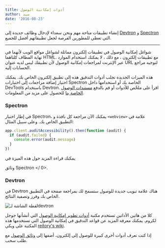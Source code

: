 ```yaml
---
title: أدوات إمكانية الوصول
author: سيد
date: '2016-08-23'
---
```


إنشاء تطبيقات متاحة مهم ونحن سعداء لإدخال وظائف جديدة إلى [Devtron](https://electronjs.org/devtron) و [Spectron](https://electronjs.org/spectron) التي تعطي للمطورين الفرصة لجعل تطبيقاتهم أفضل للجميع.

---

شواغل إمكانية الوصول في تطبيقات إلكترون مماثلة لشواغل مواقع الويب لأنهما في نهاية المطاف كلتاهما HTML. مع تطبيقات إلكترون ، مع ذلك ، لا يمكنك استخدام الموارد عبر الإنترنت لمراجعات إمكانية الوصول لأن تطبيقك ليس لديه عنوان URL لتوجيه مراجع الحسابات إليه.

هذه الميزات الجديدة تجلب أدوات التدقيق هذه إلى تطبيق إلكترون الخاص بك. يمكنك اختيار إضافة مراجعات إلى اختبارات Spectron الخاصة بك أو استخدامها داخل DevTools باستخدام Devtron. اقرأ على ملخّص للأدوات أو قم بالدفع [مستندات الوصول الخاصة بنا](https://electronjs.org/docs/tutorial/accessibility/) للحصول على مزيد من المعلومات.

### Spectron

في إطار اختبار Spectron، يمكنك الآن مراجعة كل نافذة و `<webview>` علامة في التطبيق الخاص بك. وعلى سبيل المثال:

```javascript
app.client.auditAccessibility().then(function (audit) {
  if (audit.failed) {
    console.error(audit.message)
  }
})
```

يمكنك قراءة المزيد حول هذه الميزة في

 وثائق Spectron </ 0>.</p> 



### Devtron

في Devtron هناك علامة تبويب جديدة للوصول ستسمح لك بمراجعة صفحة في التطبيق الخاص بك وفرز وتصفية النتائج.

![لقطة الشاشة لـdevtron](https://cloud.githubusercontent.com/assets/1305617/17156618/9f9bcd72-533f-11e6-880d-389115f40a2a.png)

كلا من هاتين الأداتين تستخدم مكتبة [أدوات تطوير إمكانية الوصول](https://github.com/GoogleChrome/accessibility-developer-tools) التي أنشأتها جوجل لكروم. يمكنك معرفة المزيد عن قواعد التدقيق في إمكانية الوصول التي تستخدمها هذه المكتبة على ويكي [reitory's wiki](https://github.com/GoogleChrome/accessibility-developer-tools/wiki/Audit-Rules).

إذا كنت تعرف أدوات أخرى كبيرة للوصول إلى إلكترون، أضفها إلى [وثائق الوصول](https://electronjs.org/docs/tutorial/accessibility/) مع طلب سحب.

